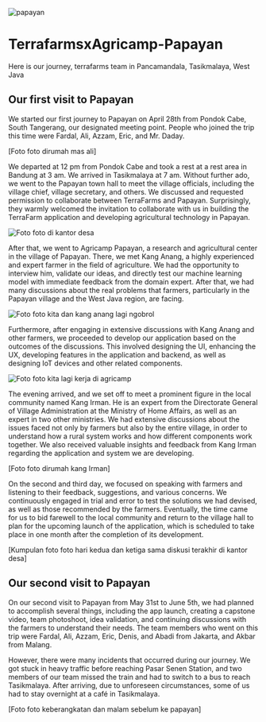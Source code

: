 
 ![papayan](https://github.com/Terrafarms/TerrafarmsxAgricamp-Papayan/assets/54931717/71bf9936-bed0-4fbf-ae47-a4eca39704ee)

# TerrafarmsxAgricamp-Papayan
Here is our journey, terrafarms team in Pancamandala, Tasikmalaya, West Java

## Our first visit to Papayan

We started our first journey to Papayan on April 28th from Pondok Cabe, South Tangerang, our designated meeting point. People who joined the trip this time were Fardal, Ali, Azzam, Eric, and Mr. Daday.

[Foto foto dirumah mas ali]

We departed at 12 pm from Pondok Cabe and took a rest at a rest area in Bandung at 3 am. We arrived in Tasikmalaya at 7 am. Without further ado, we went to the Papayan town hall to meet the village officials, including the village chief, village secretary, and others. We discussed and requested permission to collaborate between TerraFarms and Papayan. Surprisingly, they warmly welcomed the invitation to collaborate with us in building the TerraFarm application and developing agricultural technology in Papayan.

![Foto foto di kantor desa](https://github.com/Terrafarms/TerrafarmsxAgricamp-Papayan/assets/54931717/1e556c5e-465a-4bae-a2fe-a0014863118c)

After that, we went to Agricamp Papayan, a research and agricultural center in the village of Papayan. There, we met Kang Anang, a highly experienced and expert farmer in the field of agriculture. We had the opportunity to interview him, validate our ideas, and directly test our machine learning model with immediate feedback from the domain expert. After that, we had many discussions about the real problems that farmers, particularly in the Papayan village and the West Java region, are facing.

![Foto foto kita dan kang anang lagi ngobrol](https://github.com/Terrafarms/TerrafarmsxAgricamp-Papayan/assets/54931717/63667970-95c8-4067-83ba-38fdedda1288)

Furthermore, after engaging in extensive discussions with Kang Anang and other farmers, we proceeded to develop our application based on the outcomes of the discussions. This involved designing the UI, enhancing the UX, developing features in the application and backend, as well as designing IoT devices and other related components.

![Foto foto kita lagi kerja di agricamp](https://github.com/Terrafarms/TerrafarmsxAgricamp-Papayan/assets/54931717/60e864e8-cd7f-4a57-8e53-4daebd64b989)

The evening arrived, and we set off to meet a prominent figure in the local community named Kang Irman. He is an expert from the Directorate General of Village Administration at the Ministry of Home Affairs, as well as an expert in two other ministries. We had extensive discussions about the issues faced not only by farmers but also by the entire village, in order to understand how a rural system works and how different components work together. We also received valuable insights and feedback from Kang Irman regarding the application and system we are developing.

[Foto foto dirumah kang Irman]

On the second and third day, we focused on speaking with farmers and listening to their feedback, suggestions, and various concerns. We continuously engaged in trial and error to test the solutions we had devised, as well as those recommended by the farmers. Eventually, the time came for us to bid farewell to the local community and return to the village hall to plan for the upcoming launch of the application, which is scheduled to take place in one month after the completion of its development.

[Kumpulan foto foto hari kedua dan ketiga sama diskusi terakhir di kantor desa]

## Our second visit to Papayan

On our second visit to Papayan from May 31st to June 5th, we had planned to accomplish several things, including the app launch, creating a capstone video, team photoshoot, idea validation, and continuing discussions with the farmers to understand their needs. The team members who went on this trip were Fardal, Ali, Azzam, Eric, Denis, and Abadi from Jakarta, and Akbar from Malang.

However, there were many incidents that occurred during our journey. We got stuck in heavy traffic before reaching Pasar Senen Station, and two members of our team missed the train and had to switch to a bus to reach Tasikmalaya. After arriving, due to unforeseen circumstances, some of us had to stay overnight at a café in Tasikmalaya.

[Foto foto keberangkatan dan malam sebelum ke papayan]

